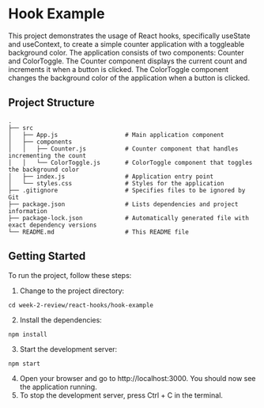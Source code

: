 # Hook Example

This project demonstrates the usage of React hooks, specifically useState and useContext, to create a simple counter application with a toggleable background color. The application consists of two components: Counter and ColorToggle. The Counter component displays the current count and increments it when a button is clicked. The ColorToggle component changes the background color of the application when a button is clicked.

## Project Structure
```
.
├── src
│   ├── App.js                   # Main application component
│   ├── components
│   │   ├── Counter.js           # Counter component that handles incrementing the count
│   │   └── ColorToggle.js       # ColorToggle component that toggles the background color
│   ├── index.js                 # Application entry point
│   └── styles.css               # Styles for the application
├── .gitignore                   # Specifies files to be ignored by Git
├── package.json                 # Lists dependencies and project information
├── package-lock.json            # Automatically generated file with exact dependency versions
└── README.md                    # This README file

```
## Getting Started

To run the project, follow these steps:
1. Change to the project directory:
  ```
  cd week-2-review/react-hooks/hook-example
  ```
2. Install the dependencies:
  ```
  npm install
  ```
3. Start the development server:
  ```
  npm start
  ```
4. Open your browser and go to http://localhost:3000. You should now see the application running.
5. To stop the development server, press Ctrl + C in the terminal.

